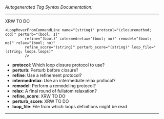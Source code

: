 _Autogenerated Tag Syntax Documentation:_

---
XRW TO DO

```
<LoopMoverFromCommandLine name="(string)" protocol="(closuremethod; ccd)" perturb="(bool; 1)"
         refine="(bool)" intermedrelax="(bool; no)" remodel="(bool; no)" relax="(bool; no)"
         refine_score="(string)" perturb_score="(string)" loop_file="(string; loops.loops)"
         />
```

-   **protocol**: Which loop closure protocol to use?
-   **perturb**: Perturb before closure?
-   **refine**: Use a refinement protocol?
-   **intermedrelax**: Use an intermediate relax protocol?
-   **remodel**: Perform a remodeling protocol?
-   **relax**: A final round of fullatom relaxation?
-   **refine_score**: XRW TO DO
-   **perturb_score**: XRW TO DO
-   **loop_file**: File from which loops definitions might be read

---

